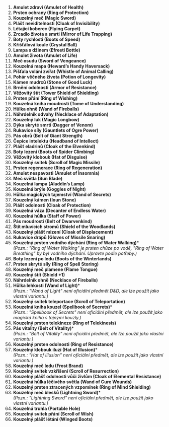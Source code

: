 1. **Amulet zdraví (Amulet of Health)**
2. **Prsten ochrany (Ring of Protection)**
3. **Kouzelný meč (Magic Sword)**
4. **Plášť neviditelnosti (Cloak of Invisibility)**
5. **Létající koberec (Flying Carpet)**
6. **Zrcadlo života a smrti (Mirror of Life Trapping)**
7. **Boty rychlosti (Boots of Speed)**
8. **Křišťálová koule (Crystal Ball)**
9. **Lampa s džinem (Efreeti Bottle)**
10. **Amulet života (Amulet of Life)**
11. **Meč osudu (Sword of Vengeance)**
12. **Kouzelná mapa (Heward’s Handy Haversack)**
13. **Píšťala volání zvířat (Whistle of Animal Calling)**
14. **Pohár věčného života (Potion of Longevity)**
15. **Kámen mudrců (Stone of Good Luck)**
16. **Brnění odolnosti (Armor of Resistance)**
17. **Věžovitý štít (Tower Shield of Shielding)**
18. **Prsten přání (Ring of Wishing)**
19. **Kouzelná kniha moudrosti (Tome of Understanding)**
20. **Hůlka ohně (Wand of Fireballs)**
21. **Náhrdelník odvahy (Necklace of Adaptation)**
22. **Kouzelný luk (Magic Longbow)**
23. **Dýka skryté smrti (Dagger of Venom)**
24. **Rukavice síly (Gauntlets of Ogre Power)**
25. **Pás obrů (Belt of Giant Strength)**
26. **Čepice intelektu (Headband of Intellect)**
27. **Plášť eladrinů (Cloak of the Elvenkind)**
28. **Boty lezení (Boots of Spider Climbing)**
29. **Věžovitý klobouk (Hat of Disguise)**
30. **Kouzelný svitek (Scroll of Magic Missile)**
31. **Prsten regenerace (Ring of Regeneration)**
32. **Amulet nespavosti (Amulet of Insomnia)**
33. **Meč světla (Sun Blade)**
34. **Kouzelná lampa (Aladdin’s Lamp)**
35. **Kouzelná brýle (Goggles of Night)**
36. **Hůlka magických tajemství (Wand of Secrets)**
37. **Kouzelný kámen (Ioun Stone)**
38. **Plášť odolnosti (Cloak of Protection)**
39. **Kouzelná váza (Decanter of Endless Water)**
40. **Kouzelná hůlka (Staff of Power)**
41. **Pás moudrosti (Belt of Dwarvenkind)**  
42. **Štít mluvících stromů (Shield of the Woodlands)**  
43. **Kouzelný plášť mizení (Cloak of Displacement)**  
44. **Rukavice drápů (Gloves of Missile Snaring)**  
45. **Kouzelný prsten vodního dýchání (Ring of Water Walking)***  
_(Pozn.: "Ring of Water Walking" je prsten chůze po vodě, "Ring of Water Breathing" by byl vodního dýchání. Upravte podle potřeby.)_  
46. **Boty lezení po ledu (Boots of the Winterlands)**  
47. **Prsten skryté síly (Ring of Spell Storing)**  
48. **Kouzelný meč plamene (Flame Tongue)**  
49. **Kouzelný štít (Shield +1)**  
50. **Náhrdelník ohně (Necklace of Fireballs)**  
51. **Hůlka lehkosti (Wand of Light)***  
_(Pozn.: "Wand of Light" není oficiální předmět D&D, ale lze použít jako vlastní variantu.)_  
52. **Kouzelný svitek teleportace (Scroll of Teleportation)**  
53. **Kouzelná kniha kouzel (Spellbook of Secrets)***  
_(Pozn.: "Spellbook of Secrets" není oficiální předmět, ale lze použít jako magická kniha s tajnými kouzly.)_  
54. **Kouzelný prsten telekineze (Ring of Telekinesis)**  
55. **Pás vitality (Belt of Vitality)***  
_(Pozn.: "Belt of Vitality" není oficiální předmět, ale lze použít jako vlastní variantu.)_  
56. **Kouzelný prsten odolnosti (Ring of Resistance)**  
57. **Kouzelný klobouk iluzí (Hat of Illusion)***  
_(Pozn.: "Hat of Illusion" není oficiální předmět, ale lze použít jako vlastní variantu.)_  
58. **Kouzelný meč ledu (Frost Brand)**  
59. **Kouzelný svitek vzkříšení (Scroll of Resurrection)**  
60. **Kouzelný plášť odolnosti vůči živlům (Cloak of Elemental Resistance)**  
61. **Kouzelná hůlka léčivého světla (Wand of Cure Wounds)**  
62. **Kouzelný prsten ztracených vzpomínek (Ring of Mind Shielding)**  
63. **Kouzelný meč blesků (Lightning Sword)***  
_(Pozn.: "Lightning Sword" není oficiální předmět, ale lze použít jako vlastní variantu.)_  
64. **Kouzelná truhla (Portable Hole)**  
65. **Kouzelný svitek přání (Scroll of Wish)**  
66. **Kouzelný plášť létání (Winged Boots)**